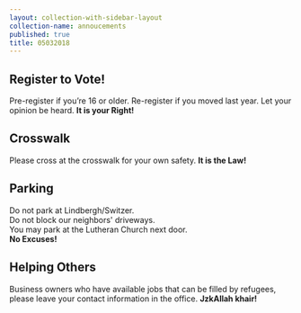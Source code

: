 ```yaml
---
layout: collection-with-sidebar-layout
collection-name: annoucements
published: true
title: 05032018
---
```

## Register to Vote! 
Pre-register if you’re 16 or older. Re-register if you moved last year. Let your opinion be heard. **It is your Right!**

## Crosswalk
Please cross at the crosswalk for your own safety. **It is the Law!**

## Parking
Do not park at Lindbergh/Switzer.  
Do not block our neighbors' driveways.  
You may park at the Lutheran Church next door.  
**No Excuses!**

## Helping Others
Business owners who have available jobs that can be filled by refugees, please leave your contact information in the office. **JzkAllah khair!**
